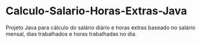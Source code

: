 # Calculo-Salario-Horas-Extras-Java
Projeto Java para cálculo do salário diário e horas extras baseado no salário mensal, dias trabalhados e horas trabalhadas no dia.
